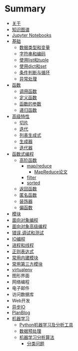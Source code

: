 # Summary

* [关于](README.md)
* [知识图谱](zhi-shi-tu-pu.md)
* [Jupyter Notebooks](jupyter-notebooks.md)
* [基础](Chapter_01.md)
  * [数据类型和变量](Article_01_01.md)
  * [字符串和编码](Article_01_02.md)
  * [使用list和tuple](Article_01_03.md)
  * [使用dict和set](Article_01_06.md)
  * [条件判断与循环](Article_01_04.md)
  * [异常处理](yi-chang-chu-li.md)
* [函数](Chapter_02.md)
  * [调用函数](Article_02_01.md)
  * [定义函数](Article_02_02.md)
  * [函数的参数](Article_02_03.md)
  * [递归函数](Article_02_04.md)
* [高级特性](Chapter_03.md)
  * [切片](Chapter_03/qie-pian.md)
  * [迭代](Chapter_03/die-dai.md)
  * [列表生成式](Chapter_03/lie-biao-sheng-cheng-qi.md)
  * [生成器](Chapter_03/sheng-cheng-qi.md)
  * [迭代器](Chapter_03/die-dai-qi.md)
* [函数式编程](Chapter_04.md)
  * [高阶函数](Chapter_04/gao-jie-han-shu.md)
    * [map/reduce](Chapter_04/gao-jie-han-shu/mapreduce.md)
      * [MapReduce论文](Chapter_04/gao-jie-han-shu/mapreduce/mapreducelun-wen.md)
    * [filter](Chapter_04/gao-jie-han-shu/mapreduce/filter.md)
    * [sorted](Chapter_04/gao-jie-han-shu/sorted.md)
  * [返回函数](Chapter_04/fan-hui-han-shu.md)
  * [匿名函数](Chapter_04/ni-ming-han-shu.md)
  * [装饰器](Chapter_04/zhuang-shi-qi.md)
  * [偏函数](Chapter_04/pian-han-shu.md)
* [模块](mo-kuai.md)
* [面向对象编程](mian-xiang-dui-xiang-bian-cheng.md)
* [面向对象高级编程](mian-xiang-dui-xiang-gao-ji-bian-cheng.md)
* [错误,调试和测试](cuo-8bef2c-diao-shi-he-ce-shi.md)
* [IO编程](iobian-cheng.md)
* [进程和线程](jin-cheng-he-xian-cheng.md)
* [正则表达式](zheng-ze-biao-da-shi.md)
* [常用内建模块](chang-yong-nei-jian-mo-kuai.md)
* [常用第三方模块](chang-yong-di-san-fang-mo-kuai.md)
* [virtualenv](virtualenv.md)
* 图形界面
* 网络编程
* 电子邮件
* 访问数据库
* Web开发
* [异步IO](yi-bu-io.md)
* [PlanBlog](planblog.md)
* [机器学习](ji-qi-xue-xi.md)
  * [Python机器学习及分析工具](ji-qi-xue-xi/pythonji-qi-xue-xi-ji-fen-xi-gong-ju.md)
  * [数据预处理](ji-qi-xue-xi/shu-ju-yu-chu-li.md)
  * [机器学习分析算法](ji-qi-xue-xi/ji-qi-xue-xi-fen-xi-suan-fa.md)
    * [分类问题](ji-qi-xue-xi/ji-qi-xue-xi-fen-xi-suan-fa/fen-lei-wen-ti.md)

